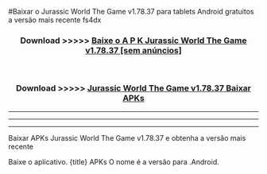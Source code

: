 #Baixar o Jurassic World The Game v1.78.37   para tablets Android gratuitos a versão mais recente fs4dx


<div align="center">
<h3>Download >>>>> <a href="https://pt-web.web.app/?pt= Jurassic World The Game v1.78.37 ">Baixe o A P K Jurassic World The Game v1.78.37  [sem anúncios]</a></h3><br>

<h3>Download >>>>> <a href="https://pt-web.web.app/?pt= Jurassic World The Game v1.78.37 ">Jurassic World The Game v1.78.37  Baixar APKs</a></h3>
</div>

----------------------------------------------------------

----------------------------------------------------------

----------------------------------------------------------

Baixar APKs Jurassic World The Game v1.78.37  e obtenha a versão mais recente

Baixe o aplicativo. {title} APKs O nome é a versão para .Android.


